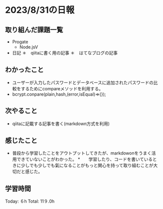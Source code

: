 # 2023/8/31の日報
## 取り組んだ課題一覧
* Progate
   * Node.jsⅤ
* 日記
  ＊　qiitaに書く用の記事
  ＊　はてなブログの記事
## わかったこと
* ユーザーが入力したパスワードとデータベースに追加されたパスワードの比較をするためにcompareメソッドを利用する。
* bcrypt.conpare(plain,hash,(error,isEqual)=>{});
## 次やること
* qiitaに記載する記事を書く(markdown方式を利用)
 
## 感じたこと
* 普段から学習したことをアウトプットしてきたが、markdowonをうまく活用できていないことがわかった。
*　　学習したり、コードを書いているときに少しでも少しでも氣になることがもっと関心を持って取り組むことが大切だと感じた。
## 学習時間
Today: ６h
Total: 11９.0h
